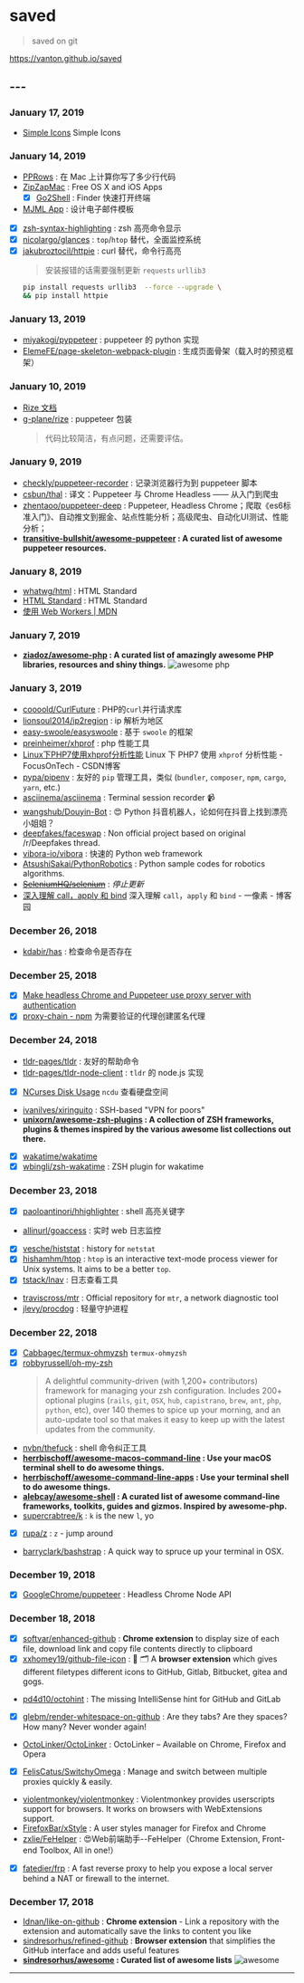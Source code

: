 # saved

> saved on git

<https://vanton.github.io/saved>

## ---


### January 17, 2019 

- [Simple Icons](https://simpleicons.org/) Simple Icons

### January 14, 2019

- [PPRows](https://github.com/jkpang/PPRows/blob/master/README_CN.md) : 在 Mac 上计算你写了多少行代码
- [ZipZapMac](https://zipzapmac.com/free) : Free OS X and iOS Apps
  - [X] [Go2Shell](https://zipzapmac.com/Go2Shell) : Finder 快速打开终端

- [MJML App](https://mjmlio.github.io/mjml-app/) : 设计电子邮件模板
- [X] [zsh-syntax-highlighting](https://github.com/zsh-users/zsh-syntax-highlighting/blob/master/INSTALL.md) : zsh 高亮命令显示
- [X] [nicolargo/glances](https://github.com/nicolargo/glances) : `top`/`htop` 替代，全面监控系统
- [X] [jakubroztocil/httpie](https://github.com/jakubroztocil/httpie) : curl 替代，命令行高亮
    > 安装报错的话需要强制更新 `requests` `urllib3`
    ```bash
    pip install requests urllib3  --force --upgrade \
    && pip install httpie
    ```

### January 13, 2019

- [miyakogi/pyppeteer](https://github.com/miyakogi/pyppeteer) : puppeteer 的 python 实现
- [ElemeFE/page-skeleton-webpack-plugin](https://github.com/ElemeFE/page-skeleton-webpack-plugin) : 生成页面骨架（载入时的预览框架）

### January 10, 2019

- [Rize 文档](https://rize.js.org/zh-CN/getting-started.html)
- [g-plane/rize](https://github.com/g-plane/rize) : puppeteer 包装
    > 代码比较简洁，有点问题，还需要评估。

### January 9, 2019

- [checkly/puppeteer-recorder](https://github.com/checkly/puppeteer-recorder) : 记录浏览器行为到 puppeteer 脚本
- [csbun/thal](https://github.com/csbun/thal) : 译文：Puppeteer 与 Chrome Headless —— 从入门到爬虫
- [zhentaoo/puppeteer-deep](https://github.com/zhentaoo/puppeteer-deep) : Puppeteer, Headless Chrome；爬取《es6标准入门》、自动推文到掘金、站点性能分析；高级爬虫、自动化UI测试、性能分析；
- **[transitive-bullshit/awesome-puppeteer](https://github.com/transitive-bullshit/awesome-puppeteer) : A curated list of awesome puppeteer resources.**

### January 8, 2019

- [whatwg/html](https://github.com/whatwg/html) : HTML Standard
- [HTML Standard](https://whatwg-cn.github.io/html/multipage/workers.html#workers) : HTML Standard
- [使用 Web Workers | MDN](https://developer.mozilla.org/zh-CN/docs/Web/API/Web_Workers_API/Using_web_workers)

### January 7, 2019

- **[ziadoz/awesome-php](https://github.com/ziadoz/awesome-php) : A curated list of amazingly awesome PHP libraries, resources and shiny things.** ![awesome php][awesome php]

### January 3, 2019

- [coooold/CurlFuture](https://github.com/coooold/CurlFuture) : PHP的`curl`并行请求库
- [lionsoul2014/ip2region](https://github.com/lionsoul2014/ip2region) : ip 解析为地区
- [easy-swoole/easyswoole](https://github.com/easy-swoole/easyswoole) : 基于 `swoole` 的框架
- [preinheimer/xhprof](https://github.com/preinheimer/xhprof) : php 性能工具
- [Linux下PHP7使用xhprof分析性能](https://blog.csdn.net/lvchengbo/article/details/52849179) Linux 下 PHP7 使用 `xhprof` 分析性能 - FocusOnTech - CSDN博客
- [pypa/pipenv](https://github.com/pypa/pipenv) : 友好的 `pip` 管理工具，类似 (`bundler`, `composer`, `npm`, `cargo`, `yarn`, etc.)
- [asciinema/asciinema](https://github.com/asciinema/asciinema) : Terminal session recorder 📹
- [wangshub/Douyin-Bot](https://github.com/wangshub/Douyin-Bot) : 😍 Python 抖音机器人，论如何在抖音上找到漂亮小姐姐？
- [deepfakes/faceswap](https://github.com/deepfakes/faceswap) : Non official project based on original /r/Deepfakes thread.
- [vibora-io/vibora](https://github.com/vibora-io/vibora) : 快速的 Python web framework
- [AtsushiSakai/PythonRobotics](https://github.com/AtsushiSakai/PythonRobotics) : Python sample codes for robotics algorithms.
- [~~SeleniumHQ/selenium~~](https://github.com/SeleniumHQ/selenium) : *停止更新*
- [深入理解 call，apply 和 bind](http://www.cnblogs.com/onepixel/p/5143863.html) 深入理解 `call`，`apply` 和 `bind` - 一像素 - 博客园

### December 26, 2018

- [kdabir/has](https://github.com/kdabir/has) : 检查命令是否存在

### December 25, 2018

- [X] [Make headless Chrome and Puppeteer use proxy server with authentication](https://blog.apify.com/how-to-make-headless-chrome-and-puppeteer-use-a-proxy-server-with-authentication-249a21a79212)
- [X] [proxy-chain - npm](https://www.npmjs.com/package/proxy-chain) 为需要验证的代理创建匿名代理

### December 24, 2018

- [tldr-pages/tldr](https://github.com/tldr-pages/tldr) : 友好的帮助命令
- [tldr-pages/tldr-node-client](https://github.com/tldr-pages/tldr-node-client#configuration) : `tldr` 的 node.js 实现
- [X] [NCurses Disk Usage](https://dev.yorhel.nl/ncdu) `ncdu` 查看硬盘空间
- [ivanilves/xiringuito](https://github.com/ivanilves/xiringuito) : SSH-based "VPN for poors"
- **[unixorn/awesome-zsh-plugins](https://github.com/unixorn/awesome-zsh-plugins) : A collection of ZSH frameworks, plugins & themes inspired by the various awesome list collections out there.**
- [X] [wakatime/wakatime](https://github.com/wakatime/wakatime)
- [X] [wbingli/zsh-wakatime](https://github.com/wbingli/zsh-wakatime) : ZSH plugin for wakatime

### December 23, 2018

- [X] [paoloantinori/hhighlighter](https://github.com/paoloantinori/hhighlighter) : shell 高亮关键字
- [allinurl/goaccess](https://github.com/allinurl/goaccess) : 实时 web 日志监控
- [X] [vesche/histstat](https://github.com/vesche/histstat) : history for `netstat`
- [X] [hishamhm/htop](https://github.com/hishamhm/htop) : `htop` is an interactive text-mode process viewer for Unix systems. It aims to be a better `top`.
- [X] [tstack/lnav](https://github.com/tstack/lnav) : 日志查看工具
- [traviscross/mtr](https://github.com/traviscross/mtr) : Official repository for `mtr`, a network diagnostic tool
- [jlevy/procdog](https://github.com/jlevy/procdog) : 轻量守护进程

### December 22, 2018

- [X] [Cabbagec/termux-ohmyzsh](https://github.com/Cabbagec/termux-ohmyzsh) `termux-ohmyzsh`
- [X] [robbyrussell/oh-my-zsh](https://github.com/robbyrussell/oh-my-zsh)
    > A delightful community-driven (with 1,200+ contributors) framework for managing your zsh configuration. Includes 200+ optional plugins (`rails`, `git`, `OSX`, `hub`, `capistrano`, `brew`, `ant`, `php`, `python`, etc), over 140 themes to spice up your morning, and an auto-update tool so that makes it easy to keep up with the latest updates from the community.
- [nvbn/thefuck](https://github.com/nvbn/thefuck) : shell 命令纠正工具
- **[herrbischoff/awesome-macos-command-line](https://github.com/herrbischoff/awesome-macos-command-line#appearance) : Use your macOS terminal shell to do awesome things.**
- **[herrbischoff/awesome-command-line-apps](https://github.com/herrbischoff/awesome-command-line-apps) : Use your terminal shell to do awesome things.**
- **[alebcay/awesome-shell](https://github.com/alebcay/awesome-shell) : A curated list of awesome command-line frameworks, toolkits, guides and gizmos. Inspired by awesome-php.**
- [supercrabtree/k](https://github.com/supercrabtree/k) : `k` is the new `l`, yo
- [X] [rupa/z](https://github.com/rupa/z) : `z` - jump around
- [barryclark/bashstrap](https://github.com/barryclark/bashstrap) : A quick way to spruce up your terminal in OSX.

### December 19, 2018

- [X] [GoogleChrome/puppeteer](https://github.com/GoogleChrome/puppeteer) : Headless Chrome Node API

### December 18, 2018

- [X] [softvar/enhanced-github](https://github.com/softvar/enhanced-github) : **Chrome extension** to display size of each file, download link and copy file contents directly to clipboard
- [X] [xxhomey19/github-file-icon](https://github.com/xxhomey19/github-file-icon) : 🌈 🗂 A **browser extension** which gives different filetypes different icons to GitHub, Gitlab, Bitbucket, gitea and gogs.
- [pd4d10/octohint](https://github.com/pd4d10/octohint) : The missing IntelliSense hint for GitHub and GitLab
- [X] [glebm/render-whitespace-on-github](https://github.com/glebm/render-whitespace-on-github) : Are they tabs? Are they spaces? How many? Never wonder again!
- [OctoLinker/OctoLinker](https://github.com/OctoLinker/OctoLinker) : OctoLinker – Available on Chrome, Firefox and Opera
- [X] [FelisCatus/SwitchyOmega](https://github.com/FelisCatus/SwitchyOmega) : Manage and switch between multiple proxies quickly & easily.
- [violentmonkey/violentmonkey](https://github.com/violentmonkey/violentmonkey) : Violentmonkey provides userscripts support for browsers. It works on browsers with WebExtensions support.
- [FirefoxBar/xStyle](https://github.com/FirefoxBar/xStyle) : A user styles manager for Firefox and Chrome
- [zxlie/FeHelper](https://github.com/zxlie/FeHelper) : 😍Web前端助手--FeHelper（Chrome Extension, Front-end Toolbox, All in one!）
- [X] [fatedier/frp](https://github.com/fatedier/frp) : A fast reverse proxy to help you expose a local server behind a NAT or firewall to the internet.

### December 17, 2018

- [Idnan/like-on-github](https://github.com/Idnan/like-on-github) : **Chrome extension** - Link a repository with the extension and automatically save the links to content you like
- [sindresorhus/refined-github](https://github.com/sindresorhus/refined-github) : **Browser extension** that simplifies the GitHub interface and adds useful features
- **[sindresorhus/awesome](https://github.com/sindresorhus/awesome) : Curated list of awesome lists** ![awesome][awesome]

---
<!-- 引入 fontawesome -->
<script defer src="https://use.fontawesome.com/releases/v5.1.0/js/all.js"></script>
<script defer src="https://use.fontawesome.com/releases/v5.1.0/js/v4-shims.js"></script>
<link rel="stylesheet" href="https://use.fontawesome.com/releases/v5.1.0/css/all.css">
<link href="https://cdn.bootcss.com/font-awesome-animation/0.2.1/font-awesome-animation.min.css" rel="stylesheet">

<!-- https://shields.io/#/examples/other -->
<!-- https://simpleicons.org/ -->
<!-- name-status-color.svg -->
<!-- brightgreen green yellowgreen yellow orange red lightgrey blue -->
<!-- ?style=flat&logo=appveyor -->
<!-- ?colorA=abcdef&colorB=abcdef -->
<!-- ?logoColor=violet&logoWidth=40 -->
<!--
- plastic : ![ ](https://img.shields.io/badge/style-plastic-green.svg?logo=appveyor&style=plastic)
- flat : ![ ](https://img.shields.io/badge/style-plastic-green.svg?logo=appveyor&style=flat)
- flat-square : ![ ](https://img.shields.io/badge/style-plastic-green.svg?logo=appveyor&style=flat-square)
- for-the-badge : ![ ](https://img.shields.io/badge/style-plastic-green.svg?logo=appveyor&style=for-the-badge)
- popout : ![ ](https://img.shields.io/badge/style-plastic-green.svg?logo=appveyor&style=popout)
- popout-square : ![ ](https://img.shields.io/badge/style-plastic-green.svg?logo=appveyor&style=popout-square)
- social : ![ ](https://img.shields.io/badge/style-plastic-green.svg?logo=appveyor&style=social&label=healthinesses)
-->

[awesome]: https://img.shields.io/badge/awesome-awesome-red.svg
[awesome php]: https://img.shields.io/badge/awesome-php-red.svg

